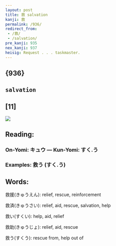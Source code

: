 ```yaml
---
layout: post
title: 救 salvation
kanji: 救
permalink: /936/
redirect_from:
 - /救/
 - /salvation/
pre_kanji: 935
nex_kanji: 937
heisig: Request . . . taskmaster.
---
```


## {936}

## `salvation`

## [11]

<div class="stroke"><img src="E69591.png" /></div>

## Reading:

### On-Yomi: キュウ &mdash; Kun-Yomi: すく.う

### Examples: 救う (すく.う)

## Words:

救援(きゅうえん): relief, rescue, reinforcement

救済(きゅうさい): relief, aid, rescue, salvation, help

救い(すくい): help, aid, relief

救助(きゅうじょ): relief, aid, rescue

救う(すくう): rescue from, help out of
